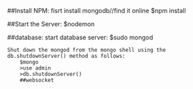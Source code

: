 ##Install NPM:
	fisrt install mongodb//find it online
	$npm install

##Start the Server:
	$nodemon

##database:
	start database server:
		$sudo mongod
	
	Shut down the mongod from the mongo shell using the db.shutdownServer() method as follows:
		$mongo
		>use admin
		>db.shutdownServer()
		##websocket
